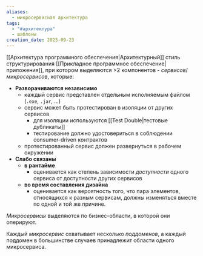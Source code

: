 ```yaml
---
aliases:
  - микросервисная архитектура
tags:
  - "#архитектура"
  - шаблоны
creation_date: 2025-09-23
---
```

[[Архитектура программного обеспечения|Архитектурный]] стиль структурирования [[Прикладное программное обеспечение|приложения]], при котором выделяются >2 компонентов - *сервисов*/*микросервисов*, которые:

- **Разворачиваются независимо**
	- каждый сервис представлен отдельным исполняемым файлом (`.exe`, `.jar`, ...)
	- сервис может быть протестирован в изоляции от других сервисов
		- для изоляции используются [[Test Double|тестовые дубликаты]]
		- тестирование должно удостовериться в соблюдении consumer-driven контрактов
	- протестированный сервис должен развернуться в рабочем окружении
- **Слабо связаны**
	- **в рантайме**
		- оценивается как степень зависимости *доступности* одного сервиса от доступности других сервисов
	- **во время составления дизайна**
		- оценивается как вероятность того, что пара элементов, относящихся к разным сервисам, должны изменяться вместе по одной и той же причине.

*Микросервисы* выделяются по бизнес-области, в которой они оперируют.

Каждый *микросервис* охватывает несколько *поддоменов*, а каждый поддомен в большинстве случаев принадлежит области одного микросервиса.
